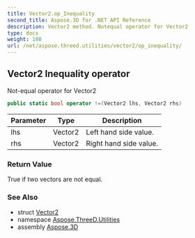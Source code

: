 ```yaml
---
title: Vector2.op_Inequality
second_title: Aspose.3D for .NET API Reference
description: Vector2 method. Notequal operator for Vector2
type: docs
weight: 180
url: /net/aspose.threed.utilities/vector2/op_inequality/
---
```

## Vector2 Inequality operator

Not-equal operator for Vector2

```csharp
public static bool operator !=(Vector2 lhs, Vector2 rhs)
```

| Parameter | Type | Description |
| --- | --- | --- |
| lhs | Vector2 | Left hand side value. |
| rhs | Vector2 | Right hand side value. |

### Return Value

True if two vectors are not equal.

### See Also

* struct [Vector2](../)
* namespace [Aspose.ThreeD.Utilities](../../../aspose.threed.utilities/)
* assembly [Aspose.3D](../../../)


